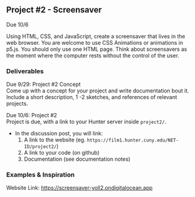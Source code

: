 ## Project #2 - Screensaver
Due 10/6

Using HTML, CSS, and JavaScript, create a screensaver that lives in the web browser. You are welcome to use CSS Animations or animations in p5.js. You should only use one HTML page. Think about screensavers as the moment where the computer rests without the control of the user. 

### Deliverables
Due 9/29: Project #2 Concept  
Come up with a concept for your project and write documentation bout it. Include a short description, 1 -2 sketches, and references of relevant projects. 

Due 10/6: Project #2  
Project is due, with a link to your Hunter server inside `project2/`.
* In the discussion post, you will link:
    1) A link to the website (eg. `https://film1.hunter.cuny.edu/NET-ID/project2/`)
    2) A link to your code (on github)
    3) Documentation (see documentation notes)
### Examples & Inspiration
Website Link: https://screensaver-yoll2.ondigitalocean.app